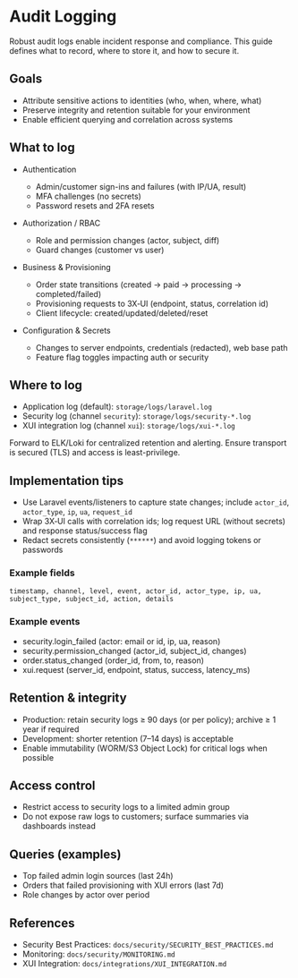 # Audit Logging

Robust audit logs enable incident response and compliance. This guide defines what to record, where to store it, and how to secure it.

## Goals

- Attribute sensitive actions to identities (who, when, where, what)
- Preserve integrity and retention suitable for your environment
- Enable efficient querying and correlation across systems

## What to log

- Authentication
  - Admin/customer sign-ins and failures (with IP/UA, result)
  - MFA challenges (no secrets)
  - Password resets and 2FA resets

- Authorization / RBAC
  - Role and permission changes (actor, subject, diff)
  - Guard changes (customer vs user)

- Business & Provisioning
  - Order state transitions (created → paid → processing → completed/failed)
  - Provisioning requests to 3X‑UI (endpoint, status, correlation id)
  - Client lifecycle: created/updated/deleted/reset

- Configuration & Secrets
  - Changes to server endpoints, credentials (redacted), web base path
  - Feature flag toggles impacting auth or security

## Where to log

- Application log (default): `storage/logs/laravel.log`
- Security log (channel `security`): `storage/logs/security-*.log`
- XUI integration log (channel `xui`): `storage/logs/xui-*.log`

Forward to ELK/Loki for centralized retention and alerting. Ensure transport is secured (TLS) and access is least-privilege.

## Implementation tips

- Use Laravel events/listeners to capture state changes; include `actor_id`, `actor_type`, `ip`, `ua`, `request_id`
- Wrap 3X‑UI calls with correlation ids; log request URL (without secrets) and response status/success flag
- Redact secrets consistently (`******`) and avoid logging tokens or passwords

### Example fields

```
timestamp, channel, level, event, actor_id, actor_type, ip, ua, subject_type, subject_id, action, details
```

### Example events

- security.login_failed (actor: email or id, ip, ua, reason)
- security.permission_changed (actor_id, subject_id, changes)
- order.status_changed (order_id, from, to, reason)
- xui.request (server_id, endpoint, status, success, latency_ms)

## Retention & integrity

- Production: retain security logs ≥ 90 days (or per policy); archive ≥ 1 year if required
- Development: shorter retention (7–14 days) is acceptable
- Enable immutability (WORM/S3 Object Lock) for critical logs when possible

## Access control

- Restrict access to security logs to a limited admin group
- Do not expose raw logs to customers; surface summaries via dashboards instead

## Queries (examples)

- Top failed admin login sources (last 24h)
- Orders that failed provisioning with XUI errors (last 7d)
- Role changes by actor over period

## References

- Security Best Practices: `docs/security/SECURITY_BEST_PRACTICES.md`
- Monitoring: `docs/security/MONITORING.md`
- XUI Integration: `docs/integrations/XUI_INTEGRATION.md`
